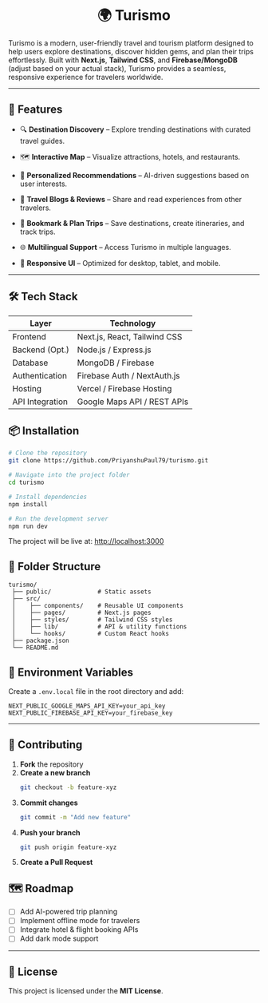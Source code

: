 
<h1 align="center">🌍 Turismo</h1>

Turismo is a modern, user-friendly travel and tourism platform designed to help users explore destinations, discover hidden gems, and plan their trips effortlessly. Built with **Next.js**, **Tailwind CSS**, and **Firebase/MongoDB** (adjust based on your actual stack), Turismo provides a seamless, responsive experience for travelers worldwide.

---

## 🚀 Features

- 🔍 **Destination Discovery** – Explore trending destinations with curated travel guides.
- 🗺️ **Interactive Map** – Visualize attractions, hotels, and restaurants.
- 🎯 **Personalized Recommendations** – AI-driven suggestions based on user interests.

- 📝 **Travel Blogs & Reviews** – Share and read experiences from other travelers.
- 💾 **Bookmark & Plan Trips** – Save destinations, create itineraries, and track trips.
- 🌐 **Multilingual Support** – Access Turismo in multiple languages.
- 📱 **Responsive UI** – Optimized for desktop, tablet, and mobile.

---

## 🛠️ Tech Stack

| Layer           | Technology                        |
|-----------------|-----------------------------------|
| Frontend        | Next.js, React, Tailwind CSS      |
| Backend (Opt.)  | Node.js / Express.js              |
| Database        | MongoDB / Firebase                |
| Authentication  | Firebase Auth / NextAuth.js       |
| Hosting         | Vercel / Firebase Hosting         |
| API Integration | Google Maps API / REST APIs       |
## 📦 Installation

```bash
# Clone the repository
git clone https://github.com/PriyanshuPaul79/turismo.git

# Navigate into the project folder
cd turismo

# Install dependencies
npm install

# Run the development server
npm run dev
```

The project will be live at: [http://localhost:3000](http://localhost:3000)

## 🧩 Folder Structure

```text
turismo/
 ├── public/             # Static assets
 ├── src/
 │    ├── components/    # Reusable UI components
 │    ├── pages/         # Next.js pages
 │    ├── styles/        # Tailwind CSS styles
 │    ├── lib/           # API & utility functions
 │    └── hooks/         # Custom React hooks
 ├── package.json
 └── README.md
```

## 🔑 Environment Variables

Create a `.env.local` file in the root directory and add:

```env
NEXT_PUBLIC_GOOGLE_MAPS_API_KEY=your_api_key
NEXT_PUBLIC_FIREBASE_API_KEY=your_firebase_key
```

---

## 🤝 Contributing

1. **Fork** the repository
2. **Create a new branch**
   ```bash
   git checkout -b feature-xyz
   ```
3. **Commit changes**
   ```bash
   git commit -m "Add new feature"
   ```
4. **Push your branch**
   ```bash
   git push origin feature-xyz
   ```
5. **Create a Pull Request**

## 🗺️ Roadmap

- [ ] Add AI-powered trip planning
- [ ] Implement offline mode for travelers
- [ ] Integrate hotel & flight booking APIs
- [ ] Add dark mode support

---

## 📜 License

This project is licensed under the **MIT License**.